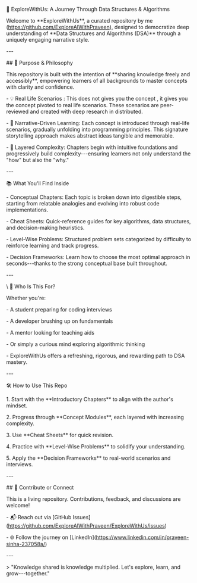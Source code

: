  📘 ExploreWithUs: A Journey Through Data Structures & Algorithms

Welcome to \*\*ExploreWithUs\*\*, a curated repository by me
(https://github.com/ExploreAIWithPraveen), designed to democratize deep
understanding of \*\*Data Structures and Algorithms (DSA)\*\* through a
uniquely engaging narrative style.

\-\--

\## 🎯 Purpose & Philosophy

This repository is built with the intention of \*\*sharing knowledge
freely and accessibly\*\*, empowering learners of all backgrounds to
master concepts with clarity and confidence.

\- 💡 Real Life Scenarios : This does not gives you the concept , it gives you the concept pivoted to real life scenarios. These scenarios are  peer-reviewed and created with deep  research in distributed.

\- 🧠 Narrative-Driven Learning: Each concept is introduced
through real-life scenarios, gradually unfolding into
programming principles. This signature storytelling approach makes
abstract ideas tangible and memorable.

\- 🧩 Layered Complexity: Chapters begin with intuitive
foundations and progressively build complexity---ensuring learners not
only understand the "how" but also the "why."

\-\--

📚 What You\'ll Find Inside

\- Conceptual Chapters: Each topic is broken down into
digestible steps, starting from relatable analogies and evolving into
robust code implementations.

\- Cheat Sheets: Quick-reference guides for key algorithms, data
structures, and decision-making heuristics.

\- Level-Wise Problems: Structured problem sets categorized by
difficulty to reinforce learning and track progress.

\- Decision Frameworks: Learn how to choose the most optimal
approach in seconds---thanks to the strong conceptual base built
throughout.

\-\--

\ 🚀 Who Is This For?

Whether you\'re:

\- A student preparing for coding interviews

\- A developer brushing up on fundamentals

\- A mentor looking for teaching aids

\- Or simply a curious mind exploring algorithmic thinking

\- ExploreWithUs offers a refreshing, rigorous, and rewarding path
to DSA mastery.

\-\--

 🛠️ How to Use This Repo

1\. Start with the \*\*Introductory Chapters\*\* to align with the
author\'s mindset.

2\. Progress through \*\*Concept Modules\*\*, each layered with
increasing complexity.

3\. Use \*\*Cheat Sheets\*\* for quick revision.

4\. Practice with \*\*Level-Wise Problems\*\* to solidify your
understanding.

5\. Apply the \*\*Decision Frameworks\*\* to real-world scenarios and
interviews.

\-\--

\## 🙌 Contribute or Connect

This is a living repository. Contributions, feedback, and discussions
are welcome!

\- 📬 Reach out via \[GitHub
Issues\](https://github.com/ExploreAIWithPraveen/ExploreWithUs/issues)

\- 🌐 Follow the journey on
\[LinkedIn\](https://www.linkedin.com/in/praveen-sinha-237058a/)

\-\--

\> "Knowledge shared is knowledge multiplied. Let's explore, learn, and
grow---together."
